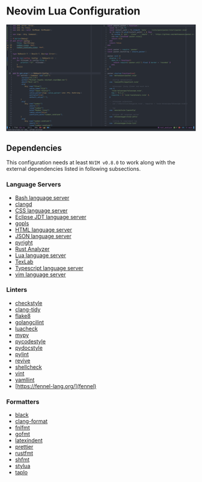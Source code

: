# Neovim Lua Configuration

![Neovim screenshot](./.assets/nvim.png)

## Dependencies

This configuration needs at least `NVIM v0.8.0` to work along with the external
dependencies listed in following subsections.

### Language Servers

- [Bash language server](https://github.com/bash-lsp/bash-language-server)
- [clangd](https://clangd.llvm.org/)
- [CSS language server](https://github.com/microsoft/vscode-css-languageservice)
- [Eclipse JDT language server](https://github.com/eclipse/eclipse.jdt.ls)
- [gopls](https://pkg.go.dev/golang.org/x/tools/gopls)
- [HTML language server](https://github.com/microsoft/vscode-html-languageservice)
- [JSON language server](https://github.com/microsoft/vscode-json-languageservice)
- [pyright](https://github.com/microsoft/pyright)
- [Rust Analyzer](https://rust-analyzer.github.io/)
- [Lua language server](https://github.com/sumneko/lua-language-server)
- [TexLab](https://github.com/latex-lsp/texlab)
- [Typescript language
  server](https://github.com/typescript-language-server/typescript-language-server)
- [vim language server](https://github.com/iamcco/vim-language-server)

### Linters

- [checkstyle](https://checkstyle.sourceforge.io/)
- [clang-tidy](https://clang.llvm.org/extra/clang-tidy/)
- [flake8](https://flake8.pycqa.org/)
- [golangcilint](https://github.com/golangci/golangci-lint)
- [luacheck](https://github.com/mpeterv/luacheck)
- [mypy](http://mypy-lang.org/)
- [pycodestyle](https://github.com/PyCQA/pycodestyle)
- [pydocstyle](https://github.com/PyCQA/pydocstyle)
- [pylint](https://pylint.org/)
- [revive](https://github.com/mgechev/revive)
- [shellcheck](https://www.shellcheck.net/)
- [vint](https://github.com/Vimjas/vint)
- [yamllint](http://www.yamllint.com/)
- [https://fennel-lang.org/](fennel)

### Formatters

- [black](https://github.com/psf/black)
- [clang-format](https://clang.llvm.org/docs/ClangFormat.html)
- [fnlfmt](https://git.sr.ht/~technomancy/fnlfmt)
- [gofmt](https://pkg.go.dev/cmd/gofmt)
- [latexindent](https://ctan.org/pkg/latexindent?lang=en)
- [prettier](https://prettier.io/)
- [rustfmt](https://rust-lang.github.io/rustfmt/)
- [shfmt](https://github.com/mvdan/sh)
- [stylua](https://github.com/JohnnyMorganz/StyLua)
- [taplo](https://taplo.tamasfe.dev/)
